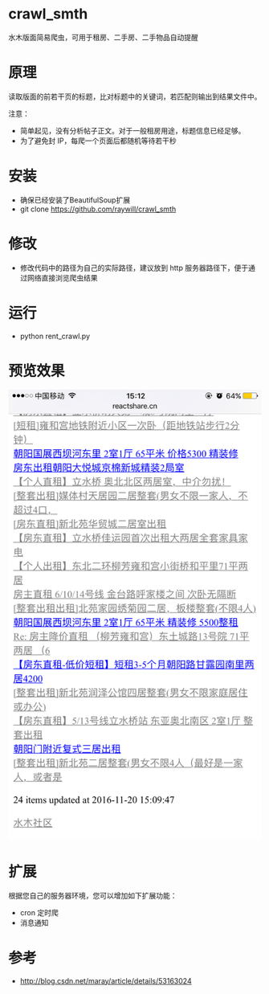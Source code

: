 # crawl_smth
水木版面简易爬虫，可用于租房、二手房、二手物品自动提醒

# 原理
读取版面的前若干页的标题，比对标题中的关键词，若匹配则输出到结果文件中。

注意：
- 简单起见，没有分析帖子正文。对于一般租房用途，标题信息已经足够。
- 为了避免封 IP，每爬一个页面后都随机等待若干秒

# 安装
- 确保已经安装了BeautifulSoup扩展
- git clone https://github.com/raywill/crawl_smth

# 修改
- 修改代码中的路径为自己的实际路径，建议放到 http 服务器路径下，便于通过网络直接浏览爬虫结果

# 运行
- python rent_crawl.py

# 预览效果
![爬虫效果预览](sample.png)

# 扩展
根据您自己的服务器环境，您可以增加如下扩展功能：
- cron 定时爬
- 消息通知

# 参考
- http://blog.csdn.net/maray/article/details/53163024
